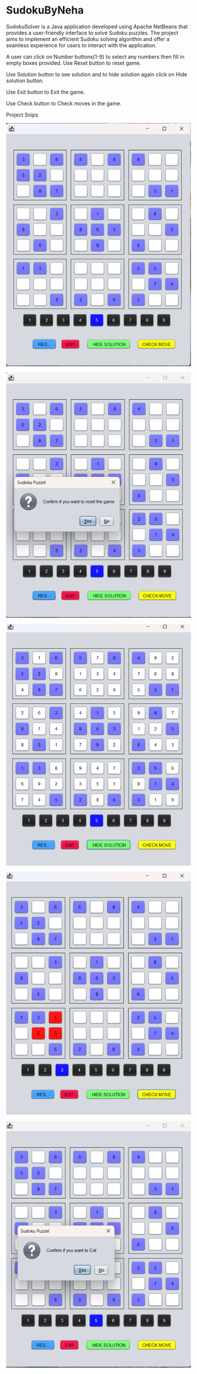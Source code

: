 # SudokuByNeha
SudokuSolver is a Java application developed using Apache NetBeans that provides a user-friendly interface to solve Sudoku puzzles. The project aims to implement an efficient Sudoku solving algorithm and offer a seamless experience for users to interact with the application.

A user can click on Number buttons(1-9) to select any numbers then fill in empty boxes provided.
Use Reset button to reset game.


Use Solution button to see solution and to hide solution again click on Hide solution button.


Use Exit button to Exit the game.

Use Check button to Check moves in the game.

Project Snips

![Main](./Images/main.png)

![Reset](./Images/Reset.png)

![Project Snippet](./Images/Solution.png)

![Check Moves](./Images/Check.png)

![Project Snippet](./Images/Exit.png)
